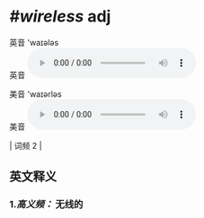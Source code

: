 # ***\#wireless*** adj
英音 'waɪələs  
英音
<audio src="./media/wireless-B.aac" controls="controls"></audio>

美音 'waɪərləs  
美音
<audio src="./media/wireless.aac" controls="controls"></audio>



| 词频 2 |  

英文释义
---
### 1.*高义频：* **无线的**  


